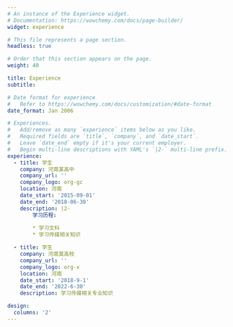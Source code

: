 ```yaml
---
# An instance of the Experience widget.
# Documentation: https://wowchemy.com/docs/page-builder/
widget: experience

# This file represents a page section.
headless: true

# Order that this section appears on the page.
weight: 40

title: Experience
subtitle:

# Date format for experience
#   Refer to https://wowchemy.com/docs/customization/#date-format
date_format: Jan 2006

# Experiences.
#   Add/remove as many `experience` items below as you like.
#   Required fields are `title`, `company`, and `date_start`.
#   Leave `date_end` empty if it's your current employer.
#   Begin multi-line descriptions with YAML's `|2-` multi-line prefix.
experience:
  - title: 学生
    company: 河南某高中
    company_url: ''
    company_logo: org-gc
    location: 河南
    date_start: '2015-09-01'
    date_end: '2018-06-30'
    description: |2-
        学习历程:
        
        * 学习文科
        * 学习传媒相关知识

  - title: 学生
    company: 河南莫高校
    company_url: ''
    company_logo: org-x
    location: 河南
    date_start: '2018-9-1'
    date_end: '2022-6-30'
    description: 学习传媒相关专业知识

design:
  columns: '2'
---
```


